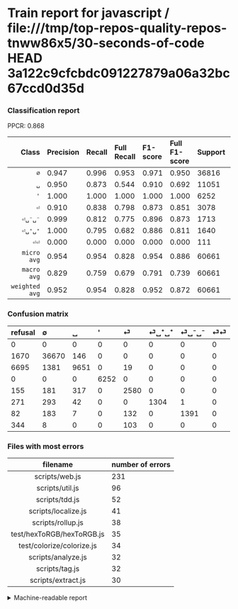 # Train report for javascript / file:///tmp/top-repos-quality-repos-tnww86x5/30-seconds-of-code HEAD 3a122c9cfcbdc091227879a06a32bc67ccd0d35d

### Classification report

PPCR: 0.868

| Class | Precision | Recall | Full Recall | F1-score | Full F1-score | Support | Full Support | PPCR |
|------:|:----------|:-------|:------------|:---------|:---------|:--------|:-------------|:-----|
| `∅` | 0.947| 0.996| 0.953| 0.971| 0.950| 36816| 38486| 0.957 |
| `␣` | 0.950| 0.873| 0.544| 0.910| 0.692| 11051| 17746| 0.623 |
| `'` | 1.000| 1.000| 1.000| 1.000| 1.000| 6252| 6252| 1.000 |
| `⏎` | 0.910| 0.838| 0.798| 0.873| 0.851| 3078| 3233| 0.952 |
| `⏎␣⁻␣⁻` | 0.999| 0.812| 0.775| 0.896| 0.873| 1713| 1795| 0.954 |
| `⏎␣⁺␣⁺` | 1.000| 0.795| 0.682| 0.886| 0.811| 1640| 1911| 0.858 |
| `⏎⏎` | 0.000| 0.000| 0.000| 0.000| 0.000| 111| 455| 0.244 |
| `micro avg` | 0.954| 0.954| 0.828| 0.954| 0.886| 60661| 69878| 0.868 |
| `macro avg` | 0.829| 0.759| 0.679| 0.791| 0.739| 60661| 69878| 0.868 |
| `weighted avg` | 0.952| 0.954| 0.828| 0.952| 0.872| 60661| 69878| 0.868 |

### Confusion matrix

|refusal|  ∅| ␣| '| ⏎| ⏎␣⁺␣⁺| ⏎␣⁻␣⁻| ⏎⏎| 
|:---|:---|:---|:---|:---|:---|:---|:---|
|0 |0 |0 |0 |0 |0 |0 |0 |
|1670 |36670 |146 |0 |0 |0 |0 |0 |
|6695 |1381 |9651 |0 |19 |0 |0 |0 |
|0 |0 |0 |6252 |0 |0 |0 |0 |
|155 |181 |317 |0 |2580 |0 |0 |0 |
|271 |293 |42 |0 |0 |1304 |1 |0 |
|82 |183 |7 |0 |132 |0 |1391 |0 |
|344 |8 |0 |0 |103 |0 |0 |0 |

### Files with most errors

| filename | number of errors|
|:----:|:-----|
| scripts/web.js | 231 |
| scripts/util.js | 96 |
| scripts/tdd.js | 52 |
| scripts/localize.js | 41 |
| scripts/rollup.js | 38 |
| test/hexToRGB/hexToRGB.js | 35 |
| test/colorize/colorize.js | 34 |
| scripts/analyze.js | 32 |
| scripts/tag.js | 32 |
| scripts/extract.js | 30 |

<details>
    <summary>Machine-readable report</summary>
```json
{
  "cl_report": {"\u0027": {"f1-score": 1.0, "precision": 1.0, "recall": 1.0, "support": 6252}, "macro avg": {"f1-score": 0.7907849872152053, "precision": 0.8294900636084204, "recall": 0.7592433185556662, "support": 60661}, "micro avg": {"f1-score": 0.9536275366380376, "precision": 0.9536275366380376, "recall": 0.9536275366380376, "support": 60661}, "weighted avg": {"f1-score": 0.9516602777481179, "precision": 0.9523511376841955, "recall": 0.9536275366380376, "support": 60661}, "\u2205": {"f1-score": 0.9709791876290844, "precision": 0.9471536315735096, "recall": 0.9960343328987397, "support": 36816}, "\u23ce": {"f1-score": 0.8728010825439784, "precision": 0.9103740296400847, "recall": 0.8382066276803118, "support": 3078}, "\u23ce\u23ce": {"f1-score": 0.0, "precision": 0.0, "recall": 0.0, "support": 111}, "\u23ce\u2423\u207a\u2423\u207a": {"f1-score": 0.8858695652173914, "precision": 1.0, "recall": 0.7951219512195122, "support": 1640}, "\u23ce\u2423\u207b\u2423\u207b": {"f1-score": 0.89597423510467, "precision": 0.9992816091954023, "recall": 0.812025685931115, "support": 1713}, "\u2423": {"f1-score": 0.9098708400113132, "precision": 0.9496211748499459, "recall": 0.8733146321599855, "support": 11051}},
  "cl_report_full": {"\u0027": {"f1-score": 1.0, "precision": 1.0, "recall": 1.0, "support": 6252}, "macro avg": {"f1-score": 0.7394573888184405, "precision": 0.8294900636084204, "recall": 0.6788529866033083, "support": 69878}, "micro avg": {"f1-score": 0.8862945173473061, "precision": 0.9536275366380376, "recall": 0.8278428117576347, "support": 69878}, "weighted avg": {"f1-score": 0.8722736772593703, "precision": 0.9474238209444655, "recall": 0.8278428117576347, "support": 69878}, "\u2205": {"f1-score": 0.9499753892386207, "precision": 0.9471536315735096, "recall": 0.9528140102894559, "support": 38486}, "\u23ce": {"f1-score": 0.8505027196307895, "precision": 0.9103740296400847, "recall": 0.7980204144757191, "support": 3233}, "\u23ce\u23ce": {"f1-score": 0.0, "precision": 0.0, "recall": 0.0, "support": 455}, "\u23ce\u2423\u207a\u2423\u207a": {"f1-score": 0.8111975116640746, "precision": 1.0, "recall": 0.6823652537938252, "support": 1911}, "\u23ce\u2423\u207b\u2423\u207b": {"f1-score": 0.8729212425478508, "precision": 0.9992816091954023, "recall": 0.7749303621169916, "support": 1795}, "\u2423": {"f1-score": 0.691604858647748, "precision": 0.9496211748499459, "recall": 0.5438408655471656, "support": 17746}},
  "ppcr": 0.8680986862818054
}
```
</details>
